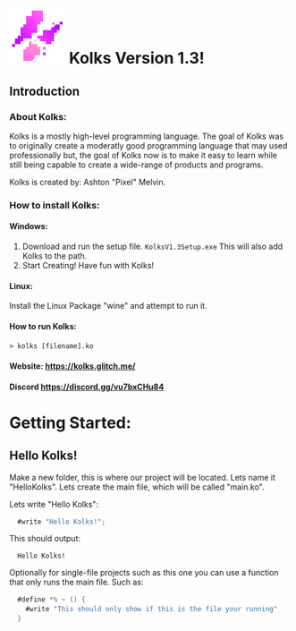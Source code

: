 # ![Kolks Logo](/kolks.png "Kolks Logo") Kolks Version 1.3!
## Introduction
### About Kolks:
Kolks is a mostly high-level programming language. The goal of Kolks was to originally create a moderatly good programming language that may used professionally but, the goal of Kolks now is to make it easy to learn while still being capable to create a wide-range of products and programs.

Kolks is created by: Ashton "Pixel" Melvin.

### How to install Kolks:
#### Windows:
1. Download and run the setup file. ``KolksV1.3Setup.exe`` This will also add Kolks to the path.  
2. Start Creating! Have fun with Kolks!

#### Linux:
Install the Linux Package "wine" and attempt to run it.

#### How to run Kolks:
```
> kolks [filename].ko
```

#### Website: https://kolks.glitch.me/
#### Discord https://discord.gg/vu7bxCHu84 

# Getting Started:
## Hello Kolks!
Make a new folder, this is where our project will be located. Lets name it "HelloKolks". Lets create the main file, which will be called "main.ko".

Lets write "Hello Kolks":
```objectivec
  #write "Hello Kolks!";
```
This should output:
```
  Hello Kolks!
```
Optionally for single-file projects such as this one you can use a function that only runs the main file. Such as:
```objectivec
  #define *% ~ () {
    #write "This should only show if this is the file your running"
  }
```
